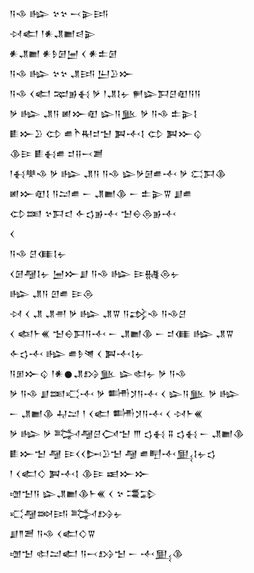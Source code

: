 <div class='block'>
<div class='line'>𒀀𒈾 𒈗 𒆳𒆳 𒁁𒉌𒅀</div>
<div class='line'>𒀴𒅗 𒁹𒀭𒂗𒆤𒁀𒉌</div>
<div class='line'>𒀭𒂗𒆤 𒀭𒊩𒌆𒅁 𒌋 𒀭𒉺𒌆</div>
<div class='line'>𒀀𒈾 𒈗 𒆳𒆳 𒂗𒅀 𒌨𒊒𒁍</div>
<div class='line'>𒀀𒈾 𒌋𒅗 𒉈𒂊𒈬 𒃻 𒁹𒂗𒋙𒉡 𒂍𒇽𒁕𒆪𒊏𒀀𒀀</div>
<div class='line'>𒃻 𒈗 𒂗𒀀 𒅖𒁍𒊏 𒇽𒀀𒆥 𒃻 𒀀𒈾 𒉺𒉌𒋙</div>
<div class='line'>𒀾𒁍𒊒 𒌌 𒌑𒋻𒊑𒄑𒈠 𒀉𒋾𒋙 𒌌 𒀉𒁍𒌒</div>
<div class='line'>𒆠𒄿 𒀾𒈬𒌑 𒄑𒍝𒁁𒋢</div>
<div class='line'>𒁹𒈬𒋧𒈾 𒃻 𒈗 𒂗𒀀 𒀀𒈾 𒇽𒃻𒌆𒌑𒋾 𒃻 𒀫𒁕𒆠</div>
<div class='line'>𒅖𒁍𒊏𒋙 𒀀𒁺𒌑 𒀸 𒂗𒆤𒆠 𒀸 𒉺𒉌𒐊 𒋗𒌑</div>
<div class='line'>𒌌𒌅 𒆳𒁕𒃰 𒅆𒌓𒂊𒋾 𒈠𒀪𒁲𒂊𒋾</div>
<div class='line'>𒌋</div>
<div class='line'>𒀀𒈾 𒆪𒈪𒋙𒉡</div>
<div class='line'>𒌋𒌆𒆷𒋙𒉡 𒅁𒁍𒋗 𒀀𒈾 𒈗 𒄿𒉆𒁲𒉡</div>
<div class='line'>𒈗 𒂗𒀀 𒇻𒌑 𒄿𒁲</div>
<div class='line'>𒀴 𒌋 𒂗 𒂗𒉣 𒃻 𒈗 𒂗𒐊 𒀀𒃶𒈾 𒀀𒈾𒆪</div>
<div class='line'>𒌋 𒅴𒈨𒌍 𒈠𒀪𒁕𒀀𒋾 𒀸 𒂗𒆤𒆠 𒀸 𒄑𒈪 𒈗 𒂗𒐊</div>
<div class='line'>𒅆𒌓𒋾 𒈗 𒌑𒊩𒇴 𒌋 𒀉𒋾𒋙𒉡</div>
<div class='line'>𒀀𒁳𒁍𒌒 𒁹𒀭𒊹𒂗𒋳𒆥 𒇽𒊕𒉡 𒃻 𒀀𒈾</div>
<div class='line'>𒃻 𒀀𒈾 𒋗𒌅𒄣𒋾 𒃻 𒌦𒋡𒀀𒋾 𒌋 𒇽𒀀𒆥 𒃻 𒈗</div>
<div class='line'>𒀸 𒂗𒆤𒆠 𒄷𒁺 𒁹 𒌋𒅗 𒌦𒋡𒀀𒋾 𒌋 𒀴𒈨𒌍</div>
<div class='line'>𒃻 𒈗 𒃻 𒅋𒆷𒆪𒉏𒈠 𒐈 𒌓𒈬 𒐉 𒌓𒈬 𒀸 𒂗𒆤𒆠</div>
<div class='line'>𒀾𒁍𒈠 𒆷 𒄿𒌋𒌋𒄖𒊒𒈠 𒆷 𒌑𒋃𒋾𒅅𒋙𒉡𒌓</div>
<div class='line'>𒁹 𒌋𒅗𒄭 𒀉𒋾𒋙 𒆠𒄿 𒀜𒁍𒁍</div>
<div class='line'>𒌝𒈠𒀀 𒇽𒂗𒆤𒆠𒈨𒌍 𒌋 𒆳 𒃮𒁉</div>
<div class='line'>𒄣𒆷𒇷𒅀 𒅋𒋳𒉡</div>
<div class='line'>𒋗𒈫𒍪 𒀀𒈾 𒌋𒅗𒄭𒐊</div>
<div class='line'>𒌝𒈠 𒊕𒁺𒅗 𒀀𒁁𒋳𒈠 𒀸 𒋾𒅅𒆠</div>
</div>